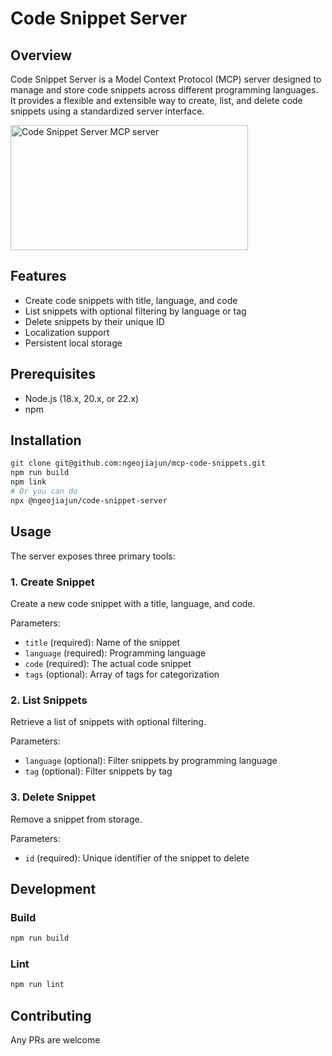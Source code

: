 # Code Snippet Server

## Overview

Code Snippet Server is a Model Context Protocol (MCP) server designed to manage and store code snippets across different programming languages. It provides a flexible and extensible way to create, list, and delete code snippets using a standardized server interface.

<a href="https://glama.ai/mcp/servers/qt4j367mfk"><img width="380" height="200" src="https://glama.ai/mcp/servers/qt4j367mfk/badge" alt="Code Snippet Server MCP server" /></a>

## Features

- Create code snippets with title, language, and code
- List snippets with optional filtering by language or tag
- Delete snippets by their unique ID
- Localization support
- Persistent local storage

## Prerequisites

- Node.js (18.x, 20.x, or 22.x)
- npm

## Installation

```bash
git clone git@github.com:ngeojiajun/mcp-code-snippets.git
npm run build
npm link
# Or you can do
npx @ngeojiajun/code-snippet-server
```

## Usage

The server exposes three primary tools:

### 1. Create Snippet

Create a new code snippet with a title, language, and code.

Parameters:
- `title` (required): Name of the snippet
- `language` (required): Programming language
- `code` (required): The actual code snippet
- `tags` (optional): Array of tags for categorization

### 2. List Snippets

Retrieve a list of snippets with optional filtering.

Parameters:
- `language` (optional): Filter snippets by programming language
- `tag` (optional): Filter snippets by tag

### 3. Delete Snippet

Remove a snippet from storage.

Parameters:
- `id` (required): Unique identifier of the snippet to delete

## Development

### Build

```bash
npm run build
```

### Lint

```bash
npm run lint
```

## Contributing

Any PRs are welcome

